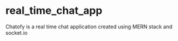 # real_time_chat_app
Chatofy is a real time chat application created using MERN stack and socket.io
